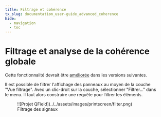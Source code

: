 ```yaml
---
title: Filtrage et cohérence
tx_slug: documentation_user-guide_advanced_coherence
hide:
  - navigation
  - toc
---
```


# Filtrage et analyse de la cohérence globale

Cette fonctionnalité devrait être [améliorée](../../roadmap.md) dans les versions suivantes.

Il est possible de filtrer l'affichage des panneaux au moyen de la couche "Vue filtrage".
Avec un clic-droit sur la couche, sélectionner "Filtrer…" dans le menu.
Il faut alors construire une requête pour filtrer les éléments.

<figure markdown>
  !![Projet QField](../../assets/images/printscreen/filter.png)
  <figcaption>Filtrage des signaux</figcaption>
</figure>
